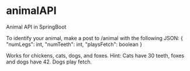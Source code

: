 # animalAPI
Animal API in SpringBoot

To identify your animal, make a post to /animal with the following JSON:
{
    "numLegs": int,
    "numTeeth": int,
    "playsFetch": boolean
}

Works for chickens, cats, dogs, and foxes. Hint: Cats have 30 teeth, foxes and dogs have 42. Dogs play fetch.
